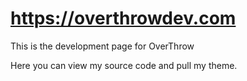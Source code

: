 # https://overthrowdev.com
This is the development page for OverThrow

Here you can view my source code and pull my theme.

